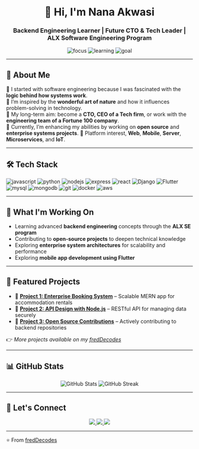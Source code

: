 <!-- PROFILE HEADER -->
<h1 align="center">👋 Hi, I'm Nana Akwasi</h1>
<h3 align="center">Backend Engineering Learner | Future CTO & Tech Leader | ALX Software Engineering Program</h3>

<p align="center">
  <img src="https://img.shields.io/badge/Focus-Backend%20Engineering-blue" alt="focus"/>
  <img src="https://img.shields.io/badge/Learning-ALX%20SE%20Program-orange" alt="learning"/>
  <img src="https://img.shields.io/badge/Goal-Fortune%20100%20Engineer-success" alt="goal"/>
</p>

---

<!-- ABOUT ME -->
## 🚀 About Me  

🔹 I started with software engineering because I was fascinated with the **logic behind how systems work**.  
🔹 I’m inspired by the **wonderful art of nature** and how it influences problem-solving in technology.  
🔹 My long-term aim: become a **CTO, CEO of a Tech firm**, or work with the **engineering team of a Fortune 100 company**.  
🔹 Currently, I’m enhancing my abilities by working on **open source** and **enterprise systems projects**.
🔹 Platform interest, **Web**, **Mobile**, **Server**, **Microservices**, and **IoT**.

---

<!-- TECH STACK -->
## 🛠️ Tech Stack  

<p>
  <!-- Languages -->
  <img src="https://img.shields.io/badge/Code-JavaScript-yellow?style=flat&logo=javascript" alt="javascript"/>
  <img src="https://img.shields.io/badge/Code-Python-blue?style=flat&logo=python" alt="python"/>
<!--   <img src="https://img.shields.io/badge/Code-C%20Language-grey?style=flat&logo=c" alt="c"/> -->

  <!-- Frameworks -->
  <img src="https://img.shields.io/badge/Framework-Node.js-green?style=flat&logo=node.js" alt="nodejs"/>
  <img src="https://img.shields.io/badge/Framework-Express.js-lightgrey?style=flat&logo=express" alt="express"/>
  <img src="https://img.shields.io/badge/Frontend-React-blue?style=flat&logo=react" alt="react"/>
  <img src="https://img.shields.io/badge/Framwork-Django-green?style=flat&logo=django" alt="Django"/>
  <img src="https://img.shields.io/badge/Framwork-Flutter-blue?style=flat&logo=flutter" alt="Flutter"/>

  <!-- Databases -->
  <img src="https://img.shields.io/badge/Database-MySQL-orange?style=flat&logo=mysql" alt="mysql"/>
  <img src="https://img.shields.io/badge/Database-MongoDB-green?style=flat&logo=mongodb" alt="mongodb"/>

  <!-- Tools -->
  <img src="https://img.shields.io/badge/Tools-Git-black?style=flat&logo=git" alt="git"/>
  <img src="https://img.shields.io/badge/Tools-Docker-blue?style=flat&logo=docker" alt="docker"/>
  <img src="https://img.shields.io/badge/Cloud-AWS-orange?style=flat&logo=amazon-aws" alt="aws"/>
</p>

---

<!-- CURRENT WORK -->
## 🌱 What I'm Working On  

- Learning advanced **backend engineering** concepts through the **ALX SE program**  
- Contributing to **open-source projects** to deepen technical knowledge  
- Exploring **enterprise system architectures** for scalability and performance  
- Exploring **mobile app development using Flutter**  

---

<!-- PROJECTS -->
## 📂 Featured Projects  

- 🔹 [**Project 1: Enterprise Booking System**](#) – Scalable MERN app for accommodation rentals  
- 🔹 [**Project 2: API Design with Node.js**](#) – RESTful API for managing data securely  
- 🔹 [**Project 3: Open Source Contributions**](#) – Actively contributing to backend repositories  

👉 *More projects available on my [fredDecodes](https://github.com/freddecodes?tab=repositories)*  

---

<!-- GITHUB STATS -->
## 📊 GitHub Stats  

<p align="center">
  <img src="https://github-readme-stats.vercel.app/api?username=yourusername&show_icons=true&theme=radical" alt="GitHub Stats"/>
  <img src="https://github-readme-streak-stats.herokuapp.com/?user=yourusername&theme=radical" alt="GitHub Streak"/>
</p>

---

<!-- CONNECT -->
## 🤝 Let's Connect  

<p align="center">
  <a href="https://www.linkedin.com/in/freddecodes" target="_blank">
    <img src="https://img.shields.io/badge/LinkedIn-Connect-blue?logo=linkedin"/>
  </a>
  <a href="mailto:fred0xx86@gmail.com">
    <img src="https://img.shields.io/badge/Email-Contact-red?logo=gmail"/>
  </a>
  <a href="https://yourportfolio.com" target="_blank">
    <img src="https://img.shields.io/badge/Portfolio-Visit-success?logo=react"/>
  </a>
</p>

---

⭐️ From [fredDecodes](https://github.com/freddecodes)
